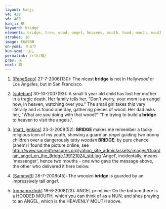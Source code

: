 ```yaml
---
layout: kanji
v4: 429
v6: 460
kanji: 橋
keyword: bridge
elements: bridge, tree, wood, angel, heavens, mouth, hood, mouth, mouth2
strokes: 16
image: E6A98B
on-yomi: キョウ
kun-yomi: はし
permalink: /rtk/橋/
prev: 沃
next: 嬌
---
```


1) [<a href="http://kanji.koohii.com/profile/PepeSeco">PepeSeco</a>] 27-7-2006(130): The nicest<strong> bridge</strong> is not in Holly<em>wood</em> or Los <em>Angel</em>es, but in San Francisco.

2) [<a href="http://kanji.koohii.com/profile/sutebun">sutebun</a>] 30-10-2007(93): A small 5 year old child has lost her mother in a tragic death. Her family tells her, &quot;Don&#039;t worry, your mom is an angel now, in heaven, watching over you.&quot; The small girl takes this very literally and is found one day, gathering pieces of wood. Her dad asks her, &quot;What are you doing with that wood?&quot; &quot;I&#039;m trying to build a<strong> bridge</strong> to heaven to visit the angels.&quot;.

3) [<a href="http://kanji.koohii.com/profile/matt_jenkins">matt_jenkins</a>] 23-3-2008(52): <strong>BRIDGE</strong> makes me remember a tacky religious icon of my youth, showing a guardian <em>angel</em> guiding two bonny children over a dangerously tatty <em>wooden</em><strong> BRIDGE</strong>; by pure chance (ahem) I found the picture online, see <a href="http://www.sacredtreasures.org/yahoo_site_admin/assets/images/Guardian_angel_on_the_Bridge.199121024_std.jpg">http://www.sacredtreasures.org/yahoo_site_admin/assets/images/Guardian_angel_on_the_Bridge.199121024_std.jpg</a> &#039;Angel&#039;, incidentally, means &#039;messenger&#039;, hence two mouths - one who gave the message above, the other who delivered it here below.

4) [<a href="http://kanji.koohii.com/profile/SammyB">SammyB</a>] 28-7-2008(45): The <em>wooden</em><strong> bridge</strong> is guarded by an impressively tall <em>angel</em>.

5) [<a href="http://kanji.koohii.com/profile/romanrozhok">romanrozhok</a>] 16-6-2008(23): ANGEL primitive: On the bottom there is a HOODED MOUTH, which you can think of as a NUN; and shes praying to an ANGEL, which is the HEAVENLY MOUTH above.

